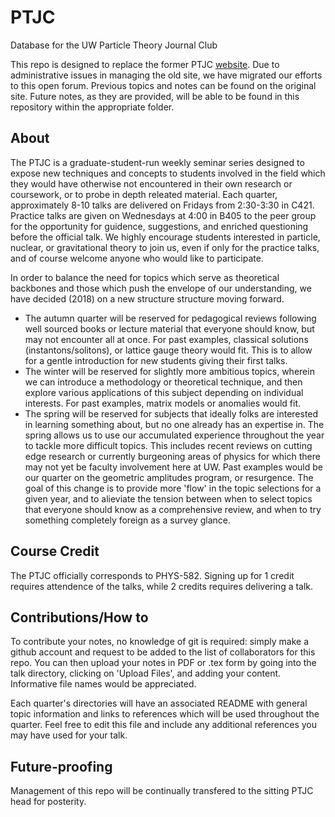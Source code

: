 # PTJC
Database for the UW Particle Theory Journal Club

This repo is designed to replace the former PTJC [website](https://sharepoint.washington.edu/phys/wiki/ptjc/). Due to administrative issues in managing the old site, we have migrated our efforts to this open forum. Previous topics and notes can be found on the original site. Future notes, as they are provided, will be able to be found in this repository within the appropriate folder. 

## About

The PTJC is a graduate-student-run weekly seminar series designed to expose new techniques and concepts to students involved in the field which they would have otherwise not encountered in their own research or coursework, or to probe in depth releated material. Each quarter, approximately 8-10 talks are delivered on Fridays from 2:30-3:30 in C421. Practice talks are given on Wednesdays at 4:00 in B405 to the peer group for the opportunity for guidence, suggestions, and enriched questioning before the official talk. We highly encourage students interested in particle, nuclear, or gravitational theory to join us, even if only for the practice talks, and of course welcome anyone who would like to participate. 

In order to balance the need for topics which serve as theoretical backbones and those which push the envelope of our understanding, we have decided (2018) on a new structure structure moving forward. 
* The autumn quarter will be reserved for pedagogical reviews following well sourced books or lecture material that everyone should know, but may not encounter all at once. For past examples, classical solutions (instantons/solitons), or lattice gauge theory would fit. This is to allow for a gentle introduction for new students giving their first talks. 
* The winter will be reserved for slightly more ambitious topics, wherein we can introduce a methodology or theoretical technique, and then explore various applications of this subject depending on individual interests. For past examples, matrix models or anomalies would fit.
* The spring will be reserved for subjects that ideally folks are interested in learning something about, but no one already has an expertise in. The spring allows us to use our accumulated experience throughout the year to tackle more difficult topics. This includes recent reviews on cutting edge research or currently burgeoning areas of physics for which there may not yet be faculty involvement here at UW. Past examples would be our quarter on the geometric amplitudes program, or resurgence. 
The goal of this change is to provide more 'flow' in the topic selections for a given year, and to alieviate the tension between when to select topics that everyone should know as a comprehensive review, and when to try something completely foreign as a survey glance. 

## Course Credit

The PTJC officially corresponds to PHYS-582. Signing up for 1 credit requires attendence of the talks, while 2 credits requires delivering a talk.

## Contributions/How to

To contribute your notes, no knowledge of git is required: simply make a github account and request to be added to the list of collaborators for this repo. You can then upload your notes in PDF or .tex form by going into the talk directory, clicking on 'Upload Files', and adding your content. Informative file names would be appreciated.

Each quarter's directories will have an associated README with general topic information and links to references which will be used throughout the quarter. Feel free to edit this file and include any additional references you may have used for your talk.

## Future-proofing
Management of this repo will be continually transfered to the sitting PTJC head for posterity.
